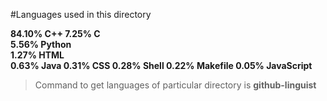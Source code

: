 
#Languages used in this directory

**84.10%  C++
7.25%   C\
5.56%   Python\
1.27%   HTML\
0.63%   Java
0.31%   CSS
0.28%   Shell
0.22%   Makefile
0.05%   JavaScript**


> Command to get languages of particular directory is **github-linguist**